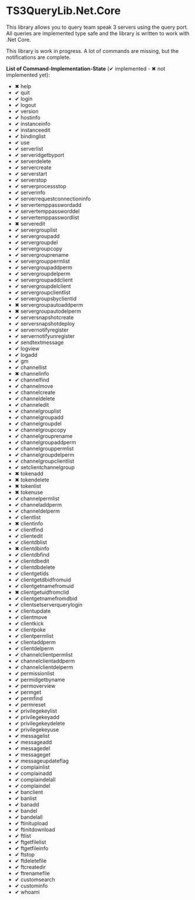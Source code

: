 # TS3QueryLib.Net.Core
This library allows you to query team speak 3 servers using the query port.  All queries are implemented type safe and the library is written to work with .Net Core.

This library is work in progress. A lot of commands are missing, but the notifications are complete.

**List of Command-Implementation-State** (&#x2714; implemented - &#x2716; not implemented yet):


* &#x2716; help
* &#x2714; quit
* &#x2714; login
* &#x2714; logout
* &#x2714; version
* &#x2714; hostinfo
* &#x2714; instanceinfo
* &#x2714; instanceedit
* &#x2714; bindinglist
* &#x2714; use
* &#x2714; serverlist
* &#x2714; serveridgetbyport
* &#x2714; serverdelete
* &#x2714; servercreate
* &#x2714; serverstart
* &#x2714; serverstop
* &#x2714; serverprocessstop
* &#x2714; serverinfo
* &#x2714; serverrequestconnectioninfo
* &#x2714; servertemppasswordadd
* &#x2714; servertemppassworddel
* &#x2714; servertemppasswordlist
* &#x2716; serveredit
* &#x2714; servergrouplist
* &#x2714; servergroupadd
* &#x2714; servergroupdel
* &#x2714; servergroupcopy
* &#x2714; servergrouprename
* &#x2714; servergrouppermlist
* &#x2714; servergroupaddperm
* &#x2714; servergroupdelperm
* &#x2714; servergroupaddclient
* &#x2714; servergroupdelclient
* &#x2714; servergroupclientlist
* &#x2714; servergroupsbyclientid
* &#x2716; servergroupautoaddperm
* &#x2716; servergroupautodelperm
* &#x2714; serversnapshotcreate
* &#x2714; serversnapshotdeploy
* &#x2714; servernotifyregister
* &#x2714; servernotifyunregister
* &#x2714; sendtextmessage
* &#x2714; logview
* &#x2714; logadd
* &#x2714; gm
* &#x2714; channellist
* &#x2716; channelinfo
* &#x2714; channelfind
* &#x2714; channelmove
* &#x2714; channelcreate
* &#x2714; channeldelete
* &#x2714; channeledit
* &#x2714; channelgrouplist
* &#x2714; channelgroupadd
* &#x2714; channelgroupdel
* &#x2714; channelgroupcopy
* &#x2714; channelgrouprename
* &#x2714; channelgroupaddperm
* &#x2714; channelgrouppermlist
* &#x2714; channelgroupdelperm
* &#x2714; channelgroupclientlist
* &#x2714; setclientchannelgroup
* &#x2716; tokenadd
* &#x2716; tokendelete
* &#x2716; tokenlist
* &#x2716; tokenuse
* &#x2714; channelpermlist
* &#x2714; channeladdperm
* &#x2714; channeldelperm
* &#x2714; clientlist
* &#x2716; clientinfo
* &#x2714; clientfind
* &#x2714; clientedit
* &#x2714; clientdblist
* &#x2716; clientdbinfo
* &#x2714; clientdbfind
* &#x2714; clientdbedit
* &#x2714; clientdbdelete
* &#x2714; clientgetids
* &#x2714; clientgetdbidfromuid
* &#x2714; clientgetnamefromuid
* &#x2716; clientgetuidfromclid
* &#x2714; clientgetnamefromdbid
* &#x2714; clientsetserverquerylogin
* &#x2714; clientupdate
* &#x2714; clientmove
* &#x2714; clientkick
* &#x2714; clientpoke
* &#x2714; clientpermlist
* &#x2714; clientaddperm
* &#x2714; clientdelperm
* &#x2714; channelclientpermlist
* &#x2714; channelclientaddperm
* &#x2714; channelclientdelperm
* &#x2714; permissionlist
* &#x2714; permidgetbyname
* &#x2714; permoverview
* &#x2714; permget
* &#x2714; permfind
* &#x2714; permreset
* &#x2714; privilegekeylist
* &#x2714; privilegekeyadd
* &#x2714; privilegekeydelete
* &#x2714; privilegekeyuse
* &#x2714; messagelist
* &#x2714; messageadd
* &#x2714; messagedel
* &#x2714; messageget
* &#x2714; messageupdateflag
* &#x2714; complainlist
* &#x2714; complainadd
* &#x2714; complaindelall
* &#x2714; complaindel
* &#x2714; banclient
* &#x2714; banlist
* &#x2714; banadd
* &#x2714; bandel
* &#x2714; bandelall
* &#x2714; ftinitupload
* &#x2714; ftinitdownload
* &#x2714; ftlist
* &#x2714; ftgetfilelist
* &#x2714; ftgetfileinfo
* &#x2714; ftstop
* &#x2714; ftdeletefile
* &#x2714; ftcreatedir
* &#x2714; ftrenamefile
* &#x2714; customsearch
* &#x2714; custominfo
* &#x2714; whoami